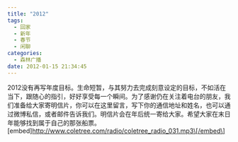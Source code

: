```yaml
---
title: "2012"
tags:
  - 回家
  - 新年
  - 春节
  - 闲聊
categories:
  - 森林广播
date: 2012-01-15 21:34:45
---
```


2012没有再写年度目标。生命短暂，与其努力去完成刻意设定的目标，不如活在当下，跟随心的指引，好好享受每一个瞬间。为了感谢仍在关注着电台的朋友，我们准备给大家寄明信片，你可以在这里留言，写下你的通信地址和姓名，也可以通过微博私信，或者邮件告诉我们。明信片会在年后统一寄给大家。希望大家在末日年能够找到属于自己的那张船票。   \[embed\]http://www.coletree.com/radio/coletree_radio_031.mp3\[/embed\]